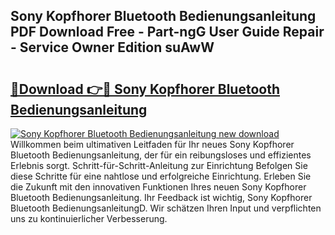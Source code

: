 ## Sony Kopfhorer Bluetooth Bedienungsanleitung PDF Download Free - Part-ngG User Guide Repair - Service Owner Edition suAwW

# <h2><a href="http://df32j4.blite.top/?on=Sony+Kopfhorer+Bluetooth+Bedienungsanleitung">🔗Download 👉🔴 Sony Kopfhorer Bluetooth Bedienungsanleitung</a></h2>

[![Sony Kopfhorer Bluetooth Bedienungsanleitung new download](https://i.imgur.com/lujVjoI.png)](http://df32j4.blite.top/?on=Sony+Kopfhorer+Bluetooth+Bedienungsanleitung)
Willkommen beim ultimativen Leitfaden für Ihr neues Sony Kopfhorer Bluetooth Bedienungsanleitung, der für ein reibungsloses und effizientes Erlebnis sorgt. Schritt-für-Schritt-Anleitung zur Einrichtung Befolgen Sie diese Schritte für eine nahtlose und erfolgreiche Einrichtung. Erleben Sie die Zukunft mit den innovativen Funktionen Ihres neuen Sony Kopfhorer Bluetooth Bedienungsanleitung. Ihr Feedback ist wichtig, Sony Kopfhorer Bluetooth BedienungsanleitungD. Wir schätzen Ihren Input und verpflichten uns zu kontinuierlicher Verbesserung.
